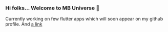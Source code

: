 ### Hi folks... Welcome to MB Universe 👋

Currently working on few flutter apps which will soon appear on my github profile. And
[a link](https://moulibheemaneti.github.io)
<!--
**moulibheemaneti/moulibheemaneti** is a ✨ _special_ ✨ repository because its `README.md` (this file) appears on your GitHub profile.

Here are some ideas to get you started:

- 🔭 I’m currently working on ...
- 🌱 I’m currently learning ...
- 👯 I’m looking to collaborate on ...
- 🤔 I’m looking for help with ...
- 💬 Ask me about ...
- 📫 How to reach me: ...
- 😄 Pronouns: ...
- ⚡ Fun fact: ...
-->
